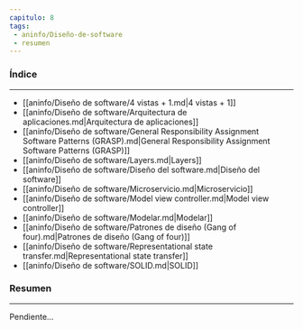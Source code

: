 ```yaml
---
capitulo: 8
tags: 
 - aninfo/Diseño-de-software
 - resumen
---
```

### Índice
---
 * [[aninfo/Diseño de software/4 vistas + 1.md|4 vistas + 1]]
 * [[aninfo/Diseño de software/Arquitectura de aplicaciones.md|Arquitectura de aplicaciones]]
 * [[aninfo/Diseño de software/General Responsibility Assignment Software Patterns (GRASP).md|General Responsibility Assignment Software Patterns (GRASP)]]
 * [[aninfo/Diseño de software/Layers.md|Layers]]
 * [[aninfo/Diseño de software/Diseño del software.md|Diseño del software]]
 * [[aninfo/Diseño de software/Microservicio.md|Microservicio]]
 * [[aninfo/Diseño de software/Model view controller.md|Model view controller]]
 * [[aninfo/Diseño de software/Modelar.md|Modelar]]
 * [[aninfo/Diseño de software/Patrones de diseño (Gang of four).md|Patrones de diseño (Gang of four)]]
 * [[aninfo/Diseño de software/Representational state transfer.md|Representational state transfer]]
 * [[aninfo/Diseño de software/SOLID.md|SOLID]]

### Resumen
---
Pendiente...